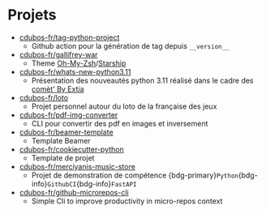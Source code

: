# Projets

- [cdubos-fr/tag-python-project](https://github.com/cdubos-fr/tag-python-project)
  - Github action pour la génération de tag depuis `__version__`
- [cdubos-fr/gallifrey-war](https://github.com/cdubos-fr/gallifrey-war)
  - Theme [Oh-My-Zsh](https://ohmyz.sh/)/[Starship](https://starship.rs/)
- [cdubos-fr/whats-new-python3.11](https://github.com/cdubos-fr/whats-new-python3.11)
  - Présentation des nouveautés python 3.11 réalisé dans le cadre des [comèt' By Extia](https://www.extia-group.com/comet)
- [cdubos-fr/loto](https://github.com/cdubos-fr/loto)
  - Projet personnel autour du loto de la française des jeux
- [cdubos-fr/pdf-img-converter](https://github.com/cdubos-fr/pdf-img-converter)
  - CLI pour convertir des pdf en images et inversement
- [cdubos-fr/beamer-template](https://github.com/cdubos-fr/beamer-template)
  - Template Beamer
- [cdubos-fr/cookiecutter-python](https://github.com/cdubos-fr/cookiecutter-python)
  - Template de projet
- [cdubos-fr/merciyanis-music-store](https://gitlab.com/cdubos-fr/merciyanis-music-store)
  - Projet de demonstration de compétence {bdg-primary}`Python`{bdg-info}`GithubCI`{bdg-info}`FastAPI`
- [cdubos-fr/github-microrepos-cli](https://github.com/cdubos-fr/github-microrepos-cli)
  - Simple Cli to improve productivity in micro-repos context
